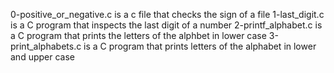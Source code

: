 0-positive_or_negative.c is a c file that checks the sign of a file
1-last_digit.c is a C program that inspects the last digit of a number
2-printf_alphabet.c is a C program that prints the letters of the alphbet in lower case
3-print_alphabets.c is a C program that prints letters of the alphabet in lower and upper case
